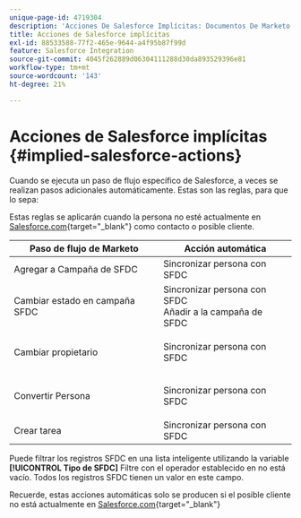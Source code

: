 ```yaml
---
unique-page-id: 4719304
description: 'Acciones De Salesforce Implícitas: Documentos De Marketo: Documentación Del Producto'
title: Acciones de Salesforce implícitas
exl-id: 88533588-77f2-465e-9644-a4f95b87f99d
feature: Salesforce Integration
source-git-commit: 4045f262889d06304111288d30da893529396e81
workflow-type: tm+mt
source-wordcount: '143'
ht-degree: 21%

---
```


# Acciones de Salesforce implícitas {#implied-salesforce-actions}

Cuando se ejecuta un paso de flujo específico de Salesforce, a veces se realizan pasos adicionales automáticamente. Estas son las reglas, para que lo sepa:

Estas reglas se aplicarán cuando la persona no esté actualmente en [Salesforce.com](https://Salesforce.com){target="_blank"} como contacto o posible cliente.

<table> 
 <thead> 
  <tr> 
   <th>Paso de flujo de Marketo</th> 
   <th>Acción automática</th> 
  </tr> 
 </thead> 
 <tbody> 
  <tr> 
   <td>Agregar a Campaña de SFDC</td> 
   <td>Sincronizar persona con SFDC</td> 
  </tr> 
  <tr> 
   <td>Cambiar estado en campaña SFDC</td> 
   <td>Sincronizar persona con SFDC<br>Añadir a la campaña de SFDC</td> 
  </tr> 
  <tr> 
   <td>Cambiar propietario</td> 
   <td><p>Sincronizar persona con SFDC</p></td> 
  </tr> 
  <tr> 
   <td>Convertir Persona</td> 
   <td><p>Sincronizar persona con SFDC</p></td> 
  </tr> 
  <tr> 
   <td>Crear tarea</td> 
   <td>Sincronizar persona con SFDC</td> 
  </tr> 
 </tbody> 
</table>

Puede filtrar los registros SFDC en una lista inteligente utilizando la variable **[!UICONTROL Tipo de SFDC]** Filtre con el operador establecido en no está vacío. Todos los registros SFDC tienen un valor en este campo.

Recuerde, estas acciones automáticas solo se producen si el posible cliente no está actualmente en [Salesforce.com](https://salesforce.com){target="_blank"}
